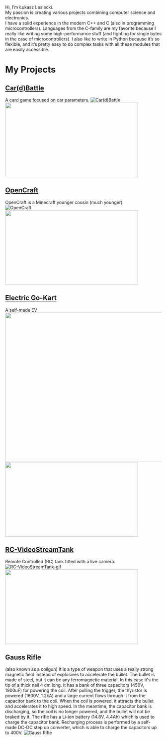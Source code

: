 Hi, I’m Łukasz Lesiecki.  
My passion is creating various projects combining computer science and electronics.  
I have a solid experience in the modern C++ and C (also in programming microcontrollers). 
Languages from the C-family are my favorite because I really like writing some high-performance stuff (and fighting for single bytes in the case of microcontrollers).
I also like to write in Python because it’s so flexible, and it’s pretty easy to do complex tasks with all these modules that are easily accessible.
# My Projects
## [Car(d)Battle](https://github.com/llesiecki/Car-d-Battle)
A card game focused on car parameters. 
![Car(d)Battle](https://user-images.githubusercontent.com/37122127/120085423-43545000-c0d8-11eb-9db7-61e4e7824eb5.gif)
<img src="https://user-images.githubusercontent.com/37122127/119583742-873d1180-bdc7-11eb-8389-6f67f44bfbe9.png" width="427" height="240">
## [OpenCraft](https://github.com/llesiecki/OpenCraft)
OpenCraft is a Minecraft younger cousin (much younger)  
![OpenCraft](https://user-images.githubusercontent.com/37122127/120401722-d7c0eb80-c340-11eb-97a0-6476b7899fdb.gif)
<img src="https://user-images.githubusercontent.com/37122127/119279525-93409c00-bc2c-11eb-8a84-c1f4793359d7.png" width="427" height="240">
## [Electric Go-Kart](https://github.com/llesiecki/Microcontrollers)
A self-made EV  
<img src="https://user-images.githubusercontent.com/37122127/129459105-0112aa84-87a6-48b5-96fc-56cd9ff76bd2.gif" width="854" height="480">  
<img src="https://user-images.githubusercontent.com/37122127/126917552-bf20f786-02de-42e2-8639-851dd741d279.jpg" width="427" height="240">  
## [RC-VideoStreamTank](https://github.com/llesiecki/RC-VideoStreamTank)
Remote Controlled (RC) tank fitted with a live camera.  
![RC-VideoStreamTank-gif](https://user-images.githubusercontent.com/37122127/128909247-972e796e-6ff7-4d2b-91a5-fe6f40e31f98.gif)   
<img src="https://user-images.githubusercontent.com/37122127/119276177-ac8c1d00-bc19-11eb-803a-0365740db262.jpg" width="427" height="240">  
## Gauss Rifle
(also known as a coilgun) It is a type of weapon that uses a really strong magnetic field instead of explosives to accelerate the bullet. The bullet is made of steel, but it can be any ferromagnetic material. In this case it's the tip of a thick nail 4 cm long. It has a bank of three capacitors (450V, 1900uF) for powering the coil. After pulling the trigger, the thyristor is powered (1600V, 1.2kA) and a large current flows through it from the capacitor bank to the coil. When the coil is powered, it attracts the bullet and accelerates it to high speed. In the meantime, the capacitor bank is discharging, so the coil is no longer powered, and the bullet will not be braked by it. The rifle has a Li-ion battery (14.8V, 4.4Ah) which is used to charge the capacitor bank. Recharging process is performed by a self-made DC-DC step up converter, which is able to charge the capacitors up to 400V.
![Gauss Rifle](https://user-images.githubusercontent.com/37122127/119909077-50e0cd00-bf54-11eb-8a49-39c21dad431c.jpg)
